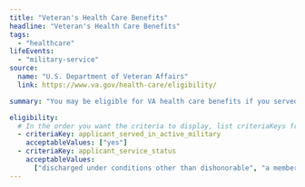 ```yaml
---
title: "Veteran's Health Care Benefits"
headline: "Veteran's Health Care Benefits"
tags:
  - "healthcare"
lifeEvents:
  - "military-service"
source:
  name: "U.S. Department of Veteran Affairs"
  link: https://www.va.gov/health-care/eligibility/

summary: "You may be eligible for VA health care benefits if you served in the active military, naval, or air service that covers regular checkups with your primary care provider and appointments with specialists."

eligibility:
  # In the order you want the criteria to display, list criteriaKeys from the csv here, each followed by a comma-separated list of which values indicate eligibility for that criteria. Wrap individual values in quotes if they have inner commas.
  - criteriaKey: applicant_served_in_active_military
    acceptableValues: ["yes"]
  - criteriaKey: applicant_service_status
    acceptableValues:
      ["discharged under conditions other than dishonorable", "a member of the National Guard or Reserves"]
---
```

